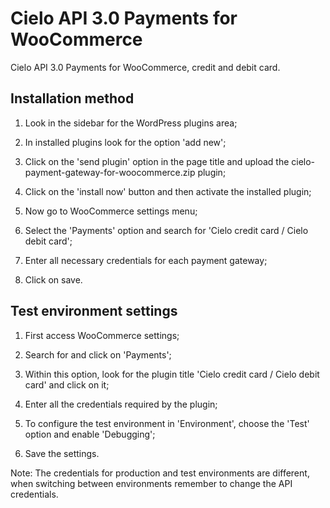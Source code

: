 # Cielo API 3.0 Payments for WooCommerce

Cielo API 3.0 Payments for WooCommerce, credit and debit card.

## Installation method

1) Look in the sidebar for the WordPress plugins area;

2) In installed plugins look for the option 'add new';

3) Click on the 'send plugin' option in the page title and upload the cielo-payment-gateway-for-woocommerce.zip plugin;

4) Click on the 'install now' button and then activate the installed plugin;

5) Now go to WooCommerce settings menu;

6) Select the 'Payments' option and search for 'Cielo credit card / Cielo debit card';

7) Enter all necessary credentials for each payment gateway;

8) Click on save.

## Test environment settings

1) First access WooCommerce settings;

2) Search for and click on 'Payments';

3) Within this option, look for the plugin title 'Cielo credit card / Cielo debit card' and click on it;

4) Enter all the credentials required by the plugin;

5) To configure the test environment in 'Environment', choose the 'Test' option and enable 'Debugging';

6) Save the settings.

Note: The credentials for production and test environments are different, when switching between environments remember to change the API credentials.
